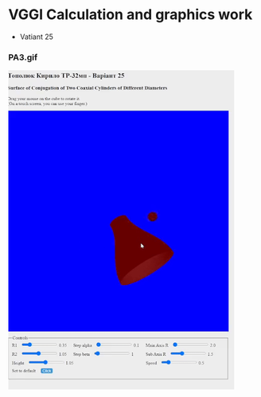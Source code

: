 # VGGI Calculation and graphics work

- Vatiant 25


### PA3.gif
![alt text](screens/PA3.gif "Surface")​
​